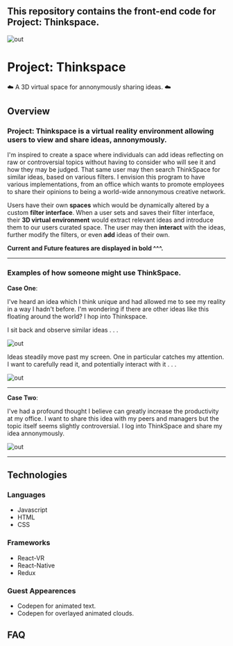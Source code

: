 ## This repository contains the front-end code for Project: Thinkspace.



![out](https://user-images.githubusercontent.com/27021764/34580061-87fc5ace-f159-11e7-8453-272fbda16a4b.png)
# Project: Thinkspace
:cloud: A 3D virtual space for annonymously sharing ideas. :cloud:

## Overview
 
### Project: Thinkspace is a virtual reality environment allowing users to view and share ideas, annonymously.

I'm inspired to create a space where individuals can add ideas reflecting on raw or controversial topics without having to consider who will see it and how they may be judged. That same user may then search ThinkSpace for similar ideas, based on various filters. I envision this program to have various implementations, from an office which wants to promote employees to share their opinions to being a world-wide annonymous creative network.

Users have their own **spaces** which would be dynamically altered by a custom **filter interface**. When a user sets and saves their filter interface, their **3D virtual environment** would extract relevant ideas and introduce them to our users curated space. The user may then **interact** with the ideas, further modify the filters, or even **add** ideas of their own. 

**Current and Future features are displayed in bold ^^^.**

------------------------------------------------------------------------------------
### Examples of how someone might use ThinkSpace.

**Case One**:

I've heard an idea which I think unique and had allowed me to see my reality in a way I hadn't before. I'm wondering if there are other ideas like this floating around the world?  I hop into Thinkspace.

I sit back and observe similar ideas . . .

![out](https://user-images.githubusercontent.com/27021764/34579187-f1b288c0-f155-11e7-83f3-0c18b24929a1.gif)

Ideas steadily move past my screen. One in particular catches my attention. I want to carefully read it, and potentially interact with it . . . 

![out](https://user-images.githubusercontent.com/27021764/34580783-30235052-f15c-11e7-8ec8-2ade21c7d7d2.gif)

------------------------------------------------------------------------------------
**Case Two**:

I've had a profound thought I believe can greatly increase the productivity at my office. I want to share this idea with my peers and managers but the topic itself seems slightly controversial. I log into ThinkSpace and share my idea annonymously.

![out](https://user-images.githubusercontent.com/27021764/34581609-16e916a0-f15f-11e7-9209-d9babab4cd9e.gif)

------------------------------------------------------------------------------------

## Technologies

### Languages
* Javascript
* HTML
* CSS

### Frameworks
* React-VR
* React-Native
* Redux

### Guest Appearences
* Codepen for animated text.
* Codepen for overlayed animated clouds.

## FAQ


